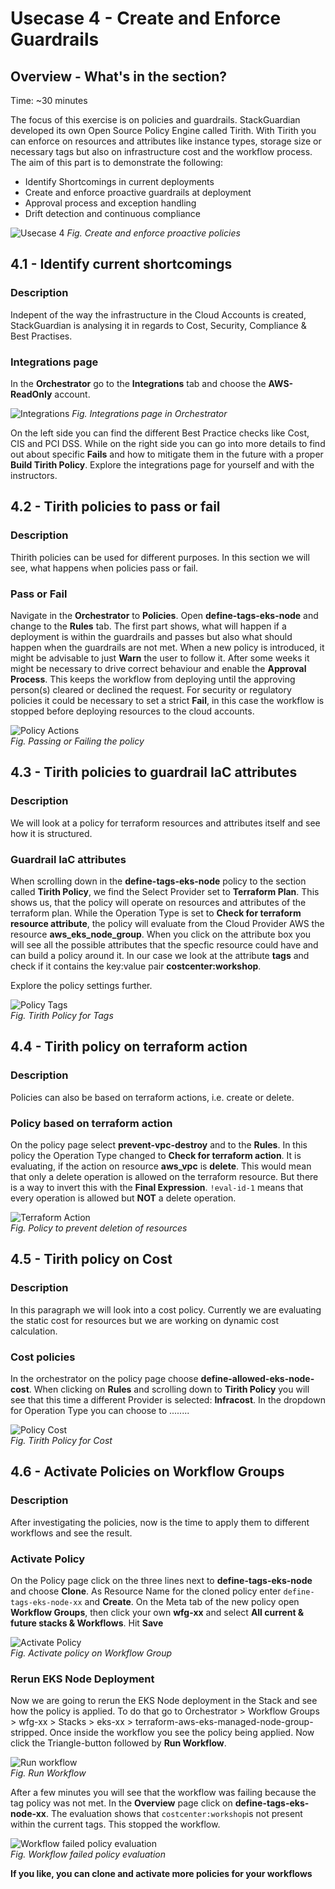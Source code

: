 # Usecase 4 - Create and Enforce Guardrails

## Overview - What's in the section?
Time: ~30 minutes  

The focus of this exercise is on policies and guardrails. StackGuardian developed its own Open Source Policy Engine called Tirith. With Tirith you can enforce on resources and attributes like instance types, storage size or necessary tags but also on infrastructure cost and the workflow process. 
The aim of this part is to demonstrate the following:

* Identify Shortcomings in current deployments
* Create and enforce proactive guardrails at deployment
* Approval process and exception handling 
* Drift detection and continuous compliance

![Usecase 4](image/usecase4.png)
_Fig. Create and enforce proactive policies_

## 4.1 - Identify current shortcomings
### Description
Indepent of the way the infrastructure in the Cloud Accounts is created, StackGuardian is analysing it in regards to Cost, Security, Compliance & Best Practises. 

### Integrations page
In the **Orchestrator** go to the **Integrations** tab and choose the **AWS-ReadOnly** account. 

![Integrations](image/integrations.png)
_Fig. Integrations page in Orchestrator_


On the left side you can find the different Best Practice checks like Cost, CIS and PCI DSS. While on the right side you can go into more details to find out about specific **Fails** and how to mitigate them in the future with a proper **Build Tirith Policy**. Explore the integrations page for yourself and with the instructors. 

## 4.2 - Tirith policies to pass or fail 
### Description
Thirith policies can be used for different purposes. In this section we will see, what happens when policies pass or fail.

### Pass or Fail 
Navigate in the **Orchestrator** to **Policies**. Open **define-tags-eks-node** and change to the **Rules** tab. The first part shows, what will happen if a deployment is within the guardrails and passes but also what should happen when the guardrails are not met. 
When a new policy is introduced, it might be advisable to just **Warn** the user to follow it. After some weeks it might be necessary to drive correct behaviour and enable the **Approval Process**. This keeps the workflow from deploying until the approving person(s) cleared or declined the request. For security or regulatory policies it could be necessary to set a strict **Fail**, in this case the workflow is stopped before deploying resources to the cloud accounts. 

![Policy Actions](image/policy-actions.png)  
_Fig. Passing or Failing the policy_  

## 4.3 - Tirith policies to guardrail IaC attributes
### Description
We will look at a policy for terraform resources and attributes itself and see how it is structured.

### Guardrail IaC attributes
When scrolling down in the **define-tags-eks-node** policy to the section called **Tirith Policy**, we find the Select Provider set to **Terraform Plan**. This shows us, that the policy will operate on resources and attributes of the terraform plan. 
While the Operation Type is set to **Check for terraform resource attribute**, the policy will evaluate from the Cloud Provider AWS the resource **aws_eks_node_group**. When you click on the attribute box you will see all the possible attributes that the specfic resource could have and can build a policy around it. 
In our case we look at the attribute **tags** and check if it contains the key:value pair **costcenter:workshop**. 

Explore the policy settings further.

![Policy Tags](image/policy-tags.png)  
_Fig. Tirith Policy for Tags_  


## 4.4 - Tirith policy on terraform action
### Description
Policies can also be based on terraform actions, i.e. create or delete.

### Policy based on terraform action
On the policy page select **prevent-vpc-destroy** and to the **Rules**. 
In this policy the Operation Type changed to **Check for terraform action**. It is evaluating, if the action on resource **aws_vpc** is **delete**. This would mean that only a delete operation is allowed on the terraform resource. But there is a way to invert this with the **Final Expression**. ``!eval-id-1`` means that every operation is allowed but **NOT** a delete operation.

![Terraform Action](image/policy-delete.png)  
_Fig. Policy to prevent deletion of resources_  


## 4.5 - Tirith policy on Cost
### Description
In this paragraph we will look into a cost policy. Currently we are evaluating the static cost for resources but we are working on dynamic cost calculation. 
### Cost policies
In the orchestrator on the policy page choose **define-allowed-eks-node-cost**. When clicking on **Rules** and scrolling down to **Tirith Policy** you will see that this time a different Provider is selected: **Infracost**. 
In the dropdown for Operation Type you can choose to  ........

![Policy Cost](image/policy-cost.png)  
_Fig. Tirith Policy for Cost_ 



## 4.6 - Activate Policies on Workflow Groups
### Description
After investigating the policies, now is the time to apply them to different workflows and see the result. 
### Activate Policy
On the Policy page click on the three lines next to **define-tags-eks-node** and choose **Clone**. As Resource Name for the cloned policy enter ``define-tags-eks-node-xx`` and **Create**. On the Meta tab of the new policy open **Workflow Groups**, then click your own **wfg-xx** and select **All current & future stacks & Workflows**.  Hit **Save** 

![Activate Policy](image/activate-policy.png)  
_Fig. Activate policy on Workflow Group_  


### Rerun EKS Node Deployment 
Now we are going to rerun the EKS Node deployment in the Stack and see how the policy is applied. To do that go to Orchestrator > Workflow Groups >  wfg-xx > Stacks > eks-xx > terraform-aws-eks-managed-node-group-stripped. Once inside the workflow you see the policy being applied. Now click the Triangle-button followed by **Run Workflow**.

![Run workflow](image/run-workflow.png)  
_Fig. Run Workflow_  

After a few minutes you will see that the workflow was failing because the tag policy was not met. In the **Overview** page click on **define-tags-eks-node-xx**. The evaluation shows that ``costcenter:workshop``is not present within the current tags. This stopped the workflow. 

![Workflow failed policy evaluation](image/policy-failed.png)  
_Fig. Workflow failed policy evaluation_  

**If you like, you can clone and activate more policies for your workflows**